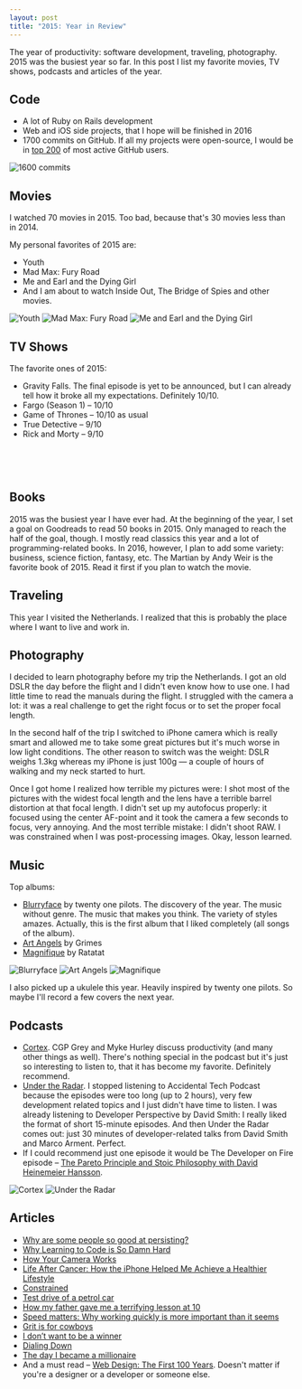 ```yaml
---
layout: post
title: "2015: Year in Review"
---
```


The year of productivity: software development, traveling, photography. 2015 was the busiest year so far. In this post I list my favorite movies, TV shows, podcasts and articles of the year.

## Code

- A lot of Ruby on Rails development
- Web and iOS side projects, that I hope will be finished in 2016
- 1700 commits on GitHub. If all my projects were open-source, I would be in [top 200](http://git.io/top) of most active GitHub users.

![1600 commits](/images/2015/year-in-review/a-year-of-contributions.png)

## Movies

I watched 70 movies in 2015. Too bad, because that's 30 movies less than in 2014.

My personal favorites of 2015 are:

- Youth
- Mad Max: Fury Road
- Me and Earl and the Dying Girl
- And I am about to watch Inside Out, The Bridge of Spies and other movies.

<p class="img-inline img-inline-sm">
  <img src="/images/2015/year-in-review/youth.jpg" alt="Youth">
  <img src="/images/2015/year-in-review/mad-max-fury-road.jpg" alt="Mad Max: Fury Road">
  <img src="/images/2015/year-in-review/me-and-earl-and-the-dying-girl.jpg" alt="Me and Earl and the Dying Girl">
</p>

## TV Shows

The favorite ones of 2015:

- Gravity Falls. The final episode is yet to be announced, but I can already tell how it broke all my expectations. Definitely 10/10.
- Fargo (Season 1) – 10/10
- Game of Thrones – 10/10 as usual
- True Detective – 9/10
- Rick and Morty – 9/10

<p class="img-inline img-inline-sm">
  <img src="/images/2015/year-in-review/fargo.jpg" alt="">
  <img src="/images/2015/year-in-review/game-of-thrones.jpg" alt="">
  <img src="/images/2015/year-in-review/true-detective.jpg" alt="">
</p>

<p class="img-inline img-inline-sm">
  <img src="/images/2015/year-in-review/gravity-falls.jpg" alt="">
  <img src="/images/2015/year-in-review/rick-and-morty.jpg" alt="">
</p>

## Books

2015 was the busiest year I have ever had. At the beginning of the year, I set a goal on Goodreads to read 50 books in 2015. Only managed to reach the half of the goal, though. I mostly read classics this year and a lot of programming-related books. In 2016, however, I plan to add some variety: business, science fiction, fantasy, etc. The Martian by Andy Weir is the favorite book of 2015. Read it first if you plan to watch the movie.

## Traveling

This year I visited the Netherlands. I realized that this is probably the place where I want to live and work in.

## Photography

I decided to learn photography before my trip the Netherlands. I got an old DSLR the day before the flight and I didn't even know how to use one. I had little time to read the manuals during the flight. I struggled with the camera a lot: it was a real challenge to get the right focus or to set the proper focal length.

In the second half of the trip I switched to iPhone camera which is really smart and allowed me to take some great pictures but it's much worse in low light conditions. The other reason to switch was the weight: DSLR weighs 1.3kg whereas my iPhone is just 100g — a couple of hours of walking and my neck started to hurt.

Once I got home I realized how terrible my pictures were: I shot most of the pictures with the widest focal length and the lens have a terrible barrel distortion at that focal length. I didn't set up my autofocus properly: it focused using the center AF-point and it took the camera a few seconds to focus, very annoying. And the most terrible mistake: I didn't shoot RAW. I was constrained when I was post-processing images. Okay, lesson learned.

## Music

Top albums:

- [Blurryface](https://geo.itunes.apple.com/us/album/blurryface/id974485462?mt=1&app=music) by twenty one pilots. The discovery of the year. The music without genre. The music that makes you think. The variety of styles amazes. Actually, this is the first album that I liked completely (all songs of the album).
- [Art Angels](https://geo.itunes.apple.com/us/album/art-angels/id1051022913?mt=1&app=music) by Grimes
- [Magnifique](https://geo.itunes.apple.com/us/album/magnifique/id993145373?mt=1&app=music) by Ratatat

<p class="img-inline img-inline-md">
  <img src="/images/2015/year-in-review/blurryface.jpg" alt="Blurryface">
  <img src="/images/2015/year-in-review/art-angels.jpg" alt="Art Angels">
  <img src="/images/2015/year-in-review/magnifique.jpg" alt="Magnifique">
</p>

I also picked up a ukulele this year. Heavily inspired by twenty one pilots. So maybe I'll record a few covers the next year.

## Podcasts

- [Cortex](https://www.relay.fm/cortex). CGP Grey and Myke Hurley discuss productivity (and many other things as well). There's nothing special in the podcast but it's just so interesting to listen to, that it has become my favorite. Definitely recommend.
- [Under the Radar](https://www.relay.fm/radar). I stopped listening to Accidental Tech Podcast because the episodes were too long (up to 2 hours), very few development related topics and I just didn't have time to listen. I was already listening to Developer Perspective by David Smith: I really liked the format of short 15-minute episodes. And then Under the Radar comes out: just 30 minutes of developer-related talks from David Smith and Marco Arment. Perfect.
- If I could recommend just one episode it would be The Developer on Fire episode – [The Pareto Principle and Stoic Philosophy with David Heinemeier Hansson](http://developeronfire.com/Podcast/Episodes/david-heinemeier-hansson-the-pareto-principle-and-stoic-philosophy).

<p class="img-inline img-inline-lg">
  <img src="/images/2015/year-in-review/cortex.jpg" alt="Cortex">
  <img src="/images/2015/year-in-review/under-the-radar.jpg" alt="Under the Radar">
</p>

## Articles

- [Why are some people so good at persisting?](https://signalvnoise.com/posts/3819-why-are-some-people-so-good-at-persisting)
- [Why Learning to Code is So Damn Hard](http://www.vikingcodeschool.com/posts/why-learning-to-code-is-so-damn-hard)
- [How Your Camera Works](https://www.objc.io/issues/21-camera-and-photos/how-your-camera-works/)
- [Life After Cancer: How the iPhone Helped Me Achieve a Healthier Lifestyle](https://www.macstories.net/stories/life-after-cancer-how-the-iphone-helped-me-achieve-a-healthier-lifestyle/)
- [Constrained](https://signalvnoise.com/posts/3870-constrained)
- [Test drive of a petrol car](http://teslaclubsweden.se/test-drive-of-a-petrol-car/)
- [How my father gave me a terrifying lesson at 10](http://www.bbc.com/news/magazine-32961309)
- [Speed matters: Why working quickly is more important than it seems](http://jsomers.net/blog/speed-matters)
- [Grit is for cowboys](https://signalvnoise.com/posts/3924-grit-is-for-cowboys)
- [I don’t want to be a winner](https://signalvnoise.com/posts/3977-i-dont-want-to-be-a-winner)
- [Dialing Down](http://www.cgpgrey.com/blog/dialing-down)
- [The day I became a millionaire](https://m.signalvnoise.com/the-day-i-became-a-millionaire-55d7dc4d8293)
- And a must read – [Web Design: The First 100 Years](http://idlewords.com/talks/web_design_first_100_years.htm). Doesn't matter if you're a designer or a developer or someone else.
